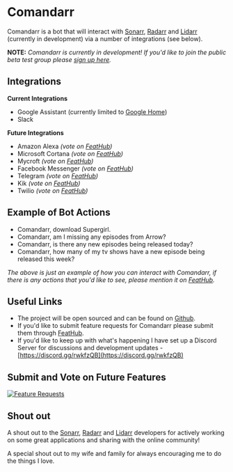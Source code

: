 # Comandarr

Comandarr is a bot that will interact with [Sonarr](https://github.com/Sonarr/Sonarr), [Radarr](https://github.com/Radarr/Radarr) and [Lidarr](https://github.com/mattman86/Lidarr) (currently in development) via a number of integrations (see below).

**NOTE:** *Comandarr is currently in development! If you'd like to join the public beta test group please [sign up here](https://docs.google.com/forms/d/e/1FAIpQLSef0g1l4vUb8GNxIn4r6YgcIJWVQEGYaQQA45Tu43VbZKCyLA/viewform?c=0&w=1).*

## Integrations

**Current Integrations**

* Google Assistant (currently limited to [Google Home](https://madeby.google.com/home/))
* Slack

**Future Integrations**

* Amazon Alexa *(vote on [FeatHub](http://feathub.com/Comandarr/Comandarr/+3))*
* Microsoft Cortana *(vote on [FeatHub](http://feathub.com/Comandarr/Comandarr/+4))*
* Mycroft *(vote on [FeatHub](http://feathub.com/Comandarr/Comandarr/+5))*
* Facebook Messenger *(vote on [FeatHub](http://feathub.com/Comandarr/Comandarr/+6))*
* Telegram *(vote on [FeatHub](http://feathub.com/Comandarr/Comandarr/+1))*
* Kik *(vote on [FeatHub](http://feathub.com/Comandarr/Comandarr/+7))*
* Twilio *(vote on [FeatHub](http://feathub.com/Comandarr/Comandarr))*

## Example of Bot Actions

* Comandarr, download Supergirl.
* Comandarr, am I missing any episodes from Arrow?
* Comandarr, is there any new episodes being released today?
* Comandarr, how many of my tv shows have a new episode being released this week?

*The above is just an example of how you can interact with Comandarr, if there is any actions that you'd like to see, please mention it on [FeatHub](http://feathub.com/Comandarr/Comandarr).*

## Useful Links

* The project will be open sourced and can be found on [Github](https://github.com/Comandarr/Comandarr). 
* If you'd like to submit feature requests for Comandarr please submit them through [FeatHub](http://feathub.com/Comandarr/Comandarr).
* If you'd like to keep up with what's happening I have set up a Discord Server for discussions and development updates - [https://discord.gg/rwkfzQB](https://discord.gg/rwkfzQB) 

## Submit and Vote on Future Features

[![Feature Requests](http://feathub.com/Comandarr/Comandarr?format=svg)](http://feathub.com/Comandarr/Comandarr)

## Shout out

A shout out to the [Sonarr](https://github.com/Sonarr/Sonarr), [Radarr](https://github.com/Radarr/Radarr) and [Lidarr](https://github.com/mattman86/Lidarr) developers for actively working on some great applications and sharing with the online community!

A special shout out to my wife and family for always encouraging me to do the things I love.

